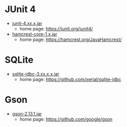 # JUnit 4
- [junit-4.xx.x.jar](https://repo1.maven.org/maven2/junit/junit/4.13.2/junit-4.13.2.jar)
  - home page: https://junit.org/junit4/
- [hamcrest-core-1.x.jar](https://repo1.maven.org/maven2/org/hamcrest/hamcrest-core/1.3/hamcrest-core-1.3.jar)
  - home page: https://hamcrest.org/JavaHamcrest/ 

# SQLite
- [sqlite-jdbc-3.xx.x.x.jar](https://repo1.maven.org/maven2/org/xerial/sqlite-jdbc/3.49.1.0/sqlite-jdbc-3.49.1.0.jar)
  - home page: https://github.com/xerial/sqlite-jdbc 
  
# Gson
- [gson-2.13.1.jar](https://repo1.maven.org/maven2/com/google/code/gson/gson/2.13.1/gson-2.13.1.jar)
  - home page: https://github.com/google/gson
